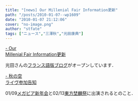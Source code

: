 ```yaml
---
title: "[news] Our Millenial Fair Information更新"
path: "/posts/2010-01-07--wp1609"
date: "2010-01-07 21:12:06"
cover: "no-image.png"
author: "stfate"
tags: ["ニュース","三澤秋","光田康典"]
---
```


<style type="text/css">
<!--
p {white-space: pre-wrap};
-->
</style>

<a  href="http://www.procyon-studio.com/" target="_blank">- Our Millenial Fair Information更新</a>
<div >光田さんの<a href="http://www.kijimuna.fr/mitsuda/">フランス語版ブログ</a>がオープンしています．</div>

<a  href="http://anraku.nothing.sh/akisora/" target="_blank">- 秋の空 ライヴ参加告知</a>
<div >01/09<a href="http://megapeer.net/">メガピア新年会</a>と02/13<a href="http://www.toho-norinsai.com/index.html">東方埜麟祭</a>に出演されるとのこと．</div>
